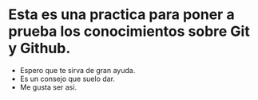 # Esta es una practica para poner a prueba los conocimientos sobre Git y Github.

* Espero que te sirva de gran ayuda.
* Es un consejo que suelo dar.
* Me gusta ser asi.
